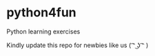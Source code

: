 # python4fun
Python learning exercises










Kindly update this repo for newbies like us ( ͡ᵔ ͜ʖ ͡ᵔ )
